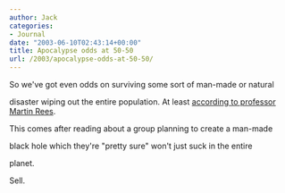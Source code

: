 ```yaml
---
author: Jack
categories:
- Journal
date: "2003-06-10T02:43:14+00:00"
title: Apocalypse odds at 50-50
url: /2003/apocalypse-odds-at-50-50/
---
```


So we've got even odds on surviving some sort of man-made or natural
  

  
disaster wiping out the entire population. At least [according to professor Martin Rees][1].

This comes after reading about a group planning to create a man-made
  

  
black hole which they're "pretty sure" won't just suck in the entire
  

  
planet.

Sell.

 [1]: http://www.cnn.com/2003/TECH/science/06/09/doom.predictions.reut/index.html